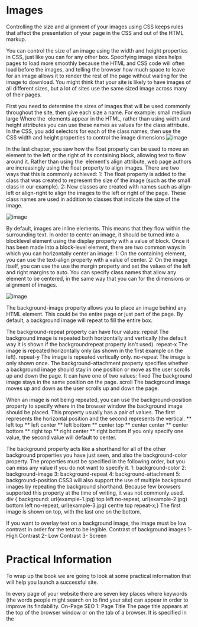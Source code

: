# Images
Controlling the size and alignment of
your images using CSS keeps rules that
affect the presentation of your page in
the CSS and out of the HTML markup.

You can control the size of an
image using the width and
height properties in CSS, just
like you can for any other box.
Specifying image sizes helps
pages to load more smoothly
because the HTML and CSS
code will often load before the
images, and telling the browser
how much space to leave for an
image allows it to render the rest
of the page without waiting for
the image to download.
You might think that your site
is likely to have images of all
different sizes, but a lot of sites
use the same sized image across
many of their pages.


First you need to determine the
sizes of images that will be used
commonly throughout the site,
then give each size a name.
For example:
small
medium
large
Where the <img> elements
appear in the HTML, rather
than using width and height
attributes you can use these
names as values for the class
attribute.
In the CSS, you add selectors for
each of the class names, then
use the CSS width and height
properties to control the image
dimensions
![image](https://user-images.githubusercontent.com/79080942/111040672-ce5c6d00-843c-11eb-9ed6-ee885b86a824.png)


In the last chapter, you saw how
the float property can be used
to move an element to the left or
the right of its containing block,
allowing text to flow around it.
Rather than using the <img>
element's align attribute, web
page authors are increasingly
using the float property to align
images. There are two ways that
this is commonly achieved:
1: The float property is added
to the class that was created to
represent the size of the image
(such as the small class in our
example).
2: New classes are created with
names such as align-left or
align-right to align the images
to the left or right of the page.
These class names are used in
addition to classes that indicate
the size of the image.

![image](https://user-images.githubusercontent.com/79080942/111040728-1b404380-843d-11eb-9508-af4f54356455.png)

By default, images are inline
elements. This means that they
flow within the surrounding text.
In order to center an image, it
should be turned into a blocklevel
element using the display
property with a value of block.
Once it has been made into a
block-level element, there are
two common ways in which you
can horizontally center an image:
1: On the containing element,
you can use the text-align
property with a value of center.
2: On the image itself, you can
use the use the margin property
and set the values of the left and
right margins to auto.
You can specify class names
that allow any element to be
centered, in the same way that
you can for the dimensions or
alignment of images.

![image](https://user-images.githubusercontent.com/79080942/111040737-301cd700-843d-11eb-97cc-5906ac2be1ce.png)

The background-image
property allows you to place
an image behind any HTML
element. This could be the entire
page or just part of the page. By
default, a background image will
repeat to fill the entire box.

The background-repeat
property can have four values:
repeat
The background image is
repeated both horizontally and
vertically (the default way it
is shown if the backgroundrepeat
property isn't used).
repeat-x
The image is repeated
horizontally only (as shown in
the first example on the left).
repeat-y
The image is repeated vertically
only.
no-repeat
The image is only shown once.
The background-attachment
property specifies whether a
background image should stay in
one position or move as the user
scrolls up and down the page. It
can have one of two values:
fixed
The background image stays in
the same position on the page.
scroll
The background image moves
up and down as the user scrolls
up and down the page.

When an image is not being
repeated, you can use the
background-position
property to specify where in the
browser window the background
image should be placed.
This property usually has a pair
of values. The first represents
the horizontal position and the
second represents the vertical.
** left top
** left center
** left bottom
** center top
** center center
** center bottom
** right top
** right center
** right bottom
If you only specify one value,
the second value will default to
center.

The background property acts
like a shorthand for all of the
other background properties
you have just seen, and also the
background-color property.
The properties must be specified
in the following order, but you
can miss any value if you do not
want to specify it.
1: background-color
2: background-image
3: background-repeat
4: background-attachment
5: background-position
CSS3 will also support the use
of multiple background images
by repeating the background
shorthand. Because few
browsers supported this
property at the time of writing, it
was not commonly used.
div {
background:
url(example-1.jpg)
top left no-repeat,
url(example-2.jpg)
bottom left no-repeat,
url(example-3.jpg)
centre top repeat-x;}
The first image is shown on top,
with the last one on the bottom.

If you want to overlay text on a background image, the image must be low
contrast in order for the text to be legible.
Contrast of
background images
1- High Contrast 
2- Low Contrast 
3- Screen




# Practical  Information
To wrap up the book we are going to look
at some practical information that will
help you launch a successful site.

In every page of your website there are seven key places where keywords
(the words people might search on to find your site) can appear in order
to improve its findability.
On-Page SEO
1: Page Title
The page title appears at the top
of the browser window or on the
tab of a browser. It is specified in
the <title> element which lives
inside the <head> element.
2: URL / Web Address
The name of the file is part of
the URL. Where possible, use
keywords in the file name.
3: Headings
If the keywords are in a heading
<hn> element then a search
engine will know that this page is
all about that subject and give it
greater weight than other text.
4: Text
Where possible, it helps to
repeat the keywords in the main
body of the text at least 2-3
times. Do not, however, over-use
these terms, because the text
must be easy for a human to
read.
5: Link Text
Use keywords in the text that
create links between pages
(rather than using generic
expressions such as "click here").
6: Image Alt Text
Search engines rely on you
providing accurate descriptions
of images in the alt text. This
will also help your images show
up in the results of image-based
searches.
7: Page Descriptions
The description also lives inside
the <head> element and is
specified using a <meta> tag.
It should be a sentence that
describes the content of the
page. (These are not shown in
the browser window but they
may be displayed in the results
pages of search engines.)
Never try to fool search engines!
They will penalize you for it. For
example, never add text in the
same color as the background of
the page as they can detect this.

![image](https://user-images.githubusercontent.com/79080942/111040896-29db2a80-843e-11eb-8e87-f3800cae38e1.png)


## How to Identify Keywords and Phrases
Determining which keywords to use on your site can be one of the
hardest tasks when you start to think about SEO. Here are six steps that
will help you identify the right keywords and phrases for your site.


## Learning about your Visitors
As soon as people start coming to your site, you can start analyzing
how they found it, what they were looking at and at what point they are
leaving. One of the best tools for doing this is a free service offered by
Google called Google Analytics.

## How Many People Are Coming to Your Site?
The overview page gives you a snapshot of the key information you are
likely to want to know. In particular, it tells you how many people are
coming to your site

## What Are Your Visitors Looking At?
The content link on the left-hand side allows
you to learn more about what the visitors are
looking at when they come to your site.

## Where Are Your Visitors Coming From?
The traffic sources link on the left hand side
allows you to learn where your visitors are
coming from.

Many companies provide platforms for blogging, email
newsletters, e-commerce and other popular website
tools (to save you writing them from scratch).






